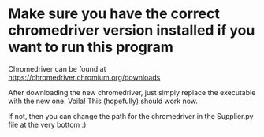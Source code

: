 # Make sure you have the correct chromedriver version installed if you want to run this program

Chromedriver can be found at https://chromedriver.chromium.org/downloads

After downloading the new chromedriver, just simply replace the executable with the new one.
Voila! This (hopefully) should work now.

If not, then you can change the path for the chromedriver in the Supplier.py file at the very bottom :)